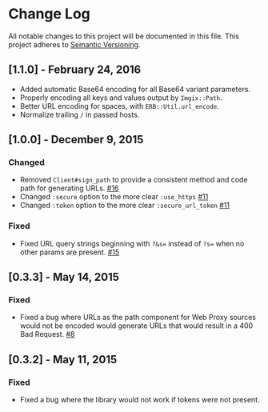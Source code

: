 # Change Log

All notable changes to this project will be documented in this file.
This project adheres to [Semantic Versioning](http://semver.org/).

## [1.1.0] - February 24, 2016

* Added automatic Base64 encoding for all Base64 variant parameters.
* Properly encoding all keys and values output by `Imgix::Path`.
* Better URL encoding for spaces, with `ERB::Util.url_encode`.
* Normalize trailing `/` in passed hosts.

## [1.0.0] - December 9, 2015
### Changed
- Removed `Client#sign_path` to provide a consistent method and code path for generating URLs. [#16](https://github.com/imgix/imgix-rb/issues/16)
- Changed `:secure` option to the more clear `:use_https` [#11](https://github.com/imgix/imgix-rb/issues/11)
- Changed `:token` option to the more clear `:secure_url_token` [#11](https://github.com/imgix/imgix-rb/issues/11)

### Fixed
- Fixed URL query strings beginning with `?&s=` instead of `?s=` when no other params are present. [#15](https://github.com/imgix/imgix-rb/issues/15)

## [0.3.3] - May 14, 2015
### Fixed
- Fixed a bug where URLs as the path component for Web Proxy sources would not be encoded would generate URLs that would result in a 400 Bad Request. [#8](https://github.com/imgix/imgix-rb/pull/8)

## [0.3.2] - May 11, 2015
### Fixed
- Fixed a bug where the library would not work if tokens were not present.
